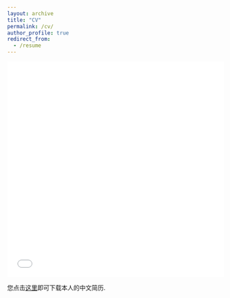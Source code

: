 ```yaml
---
layout: archive
title: "CV"
permalink: /cv/
author_profile: true
redirect_from:
  - /resume
---
```


<iframe src="/files/DengJiaXin_UESTC_CH.pdf" width="100%" height="500" frameborder="no" border="0" marginwidth="0" marginheight="0"></iframe>

您点击[这里](/files/DengJiaXin_UESTC_CH.pdf)即可下载本人的中文简历.
